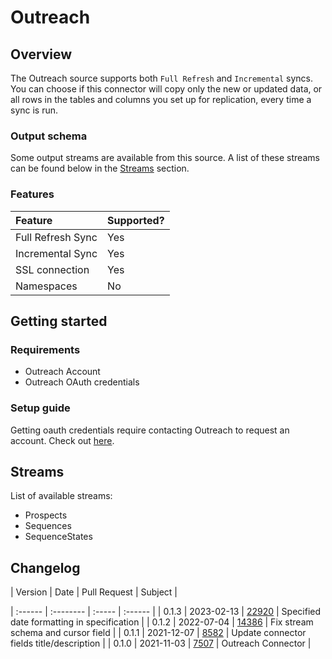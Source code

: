 # Outreach

## Overview

The Outreach source supports both `Full Refresh` and `Incremental` syncs. You can choose if this connector will copy only the new or updated data, or all rows in the tables and columns you set up for replication, every time a sync is run.

### Output schema

Some output streams are available from this source. A list of these streams can be found below in the [Streams](outreach.md#streams) section.

### Features

| Feature | Supported? |
| :--- | :--- |
| Full Refresh Sync | Yes |
| Incremental Sync | Yes |
| SSL connection | Yes |
| Namespaces | No |

## Getting started

### Requirements

* Outreach Account
* Outreach OAuth credentials

### Setup guide

Getting oauth credentials require contacting Outreach to request an account. Check out [here](https://www.outreach.io/lp/watch-demo#request-demo).

## Streams

List of available streams:

* Prospects
* Sequences
* SequenceStates

## Changelog

| Version | Date       | Pull Request | Subject |

| :------ | :--------  | :-----       | :------ |
| 0.1.3   | 2023-02-13 | [22920](https://github.com/airbytehq/airbyte/pull/22920) | Specified date formatting in specification |
| 0.1.2   | 2022-07-04 | [14386](https://github.com/airbytehq/airbyte/pull/14386) | Fix stream schema and cursor field |
| 0.1.1   | 2021-12-07 | [8582](https://github.com/airbytehq/airbyte/pull/8582) | Update connector fields title/description |
| 0.1.0   | 2021-11-03 | [7507](https://github.com/airbytehq/airbyte/pull/7507) | Outreach Connector |

